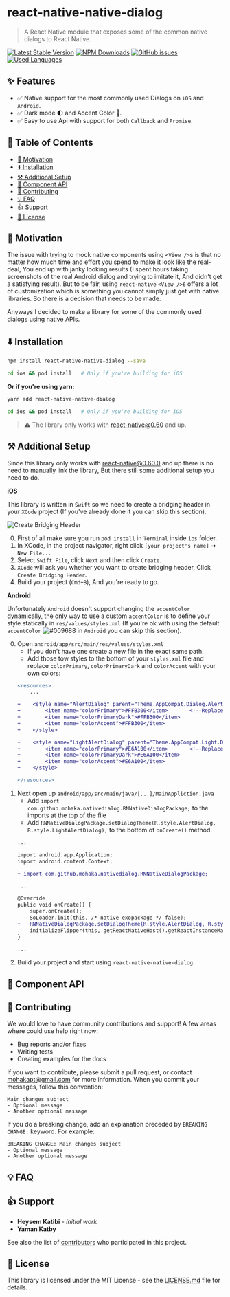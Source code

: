 # react-native-native-dialog
> A React Native module that exposes some of the common native dialogs to React Native.

[![Latest Stable Version](https://img.shields.io/npm/v/react-native-native-dialog.svg)](https://www.npmjs.com/package/react-native-native-dialog)
[![NPM Downloads](https://img.shields.io/npm/dm/react-native-native-dialog.svg)](https://www.npmjs.com/package/react-native-native-dialog)
[![GitHub issues](https://img.shields.io/github/issues-raw/mohakapt/react-native-native-dialog.svg)](https://github.com/mohakapt/react-native-native-dialog/issues)
[![Used Languages](https://img.shields.io/github/languages/top/mohakapt/react-native-native-dialog.svg)](https://github.com/mohakapt/react-native-native-dialog/issues)

<h2 id='section_features'>
✨ Features
</h2>

* ✅ Native support for the most commonly used Dialogs on `iOS`  and `Android`.
* ✅ Dark mode 🌓 and Accent Color 🌈.
* ✅ Easy to use Api with support for both `Callback` and `Promise`.


<h2 id='section_table_of_contents'>
🚧 Table of Contents
</h2>

- [🚀 Motivation](#section_motivation)
- [⬇️ Installation](#section_installation)
- [⚒️ Additional Setup](#section_additional_setup)
- [🔌 Component API](#section_component_api)
- [🤝 Contributing](#section_contributing)
- [💡 FAQ](#section_faq)
- [👍 Support](#section_support)
- [📝 License](#section_support)


<h2 id='section_motivation'>
🚀 Motivation
</h2>

The issue with trying to mock native components using `<View />`s is that no matter how much time and effort you spend to make it look like the real-deal, You end up with janky looking results (I spent hours taking screenshots of the real Android dialog and trying to imitate it, And didn't get a satisfying result). But to be fair, using `react-native` `<View />`s offers a lot of customization which is something you cannot simply just get with native libraries. So there is a decision that needs to be made.

Anyways I decided to make a library for some of the commonly used dialogs using native APIs.


<h2 id='section_installation'>
⬇️ Installation
</h2>

```bash
npm install react-native-native-dialog --save

cd ios && pod install   # Only if you're building for iOS
```
**Or if you're using yarn:**

```bash
yarn add react-native-native-dialog

cd ios && pod install   # Only if you're building for iOS
```

> ⚠️ The library only works with react-native@0.60 and up.


<h2 id='section_additional_setup'>
⚒️ Additional Setup
</h2>

Since this library only works with react-native@0.60.0 and up there is no need to manually link the library, But there still some additional setup you need to do.

**iOS**

This library is written in `Swift` so we need to create a bridging header in your `XCode` project (If you've already done it you can skip this section).

![Create Bridging Header](https://raw.githubusercontent.com/mohakapt/react-native-native-dialog/master/images/create-bridging-header.gif)

0. First of all make sure you run ```pod install``` in `Terminal` inside `ios` folder.
0. In XCode, in the project navigator, right click `[your project's name]` ➜ `New File...`
0. Select `Swift File`, click `Next` and then click `Create`.
0. `XCode` will ask you whether you want to create bridging header, Click `Create Bridging Header`.
0. Build your project (`Cmd+B`), And you're ready to go.

**Android**

Unfortunately `Android` doesn't support changing the `accentColor` dynamically, the only way to use a custom `accentColor` is to define your style statically in `res/values/styles.xml` (If you're ok with using the default `accentColor` ![#009688](https://placehold.it/15/009688/000000?text=+) in `Android` you can skip this section).

0. Open `android/app/src/main/res/values/styles.xml`
   - If you don't have one create a new file in the exact same path.
   - Add those tow styles to the bottom of your `styles.xml` file and replace `colorPrimary`, `colorPrimaryDark` and `colorAccent` with your own colors: 
   ```diff
   <resources>
       ...
   
   +    <style name="AlertDialog" parent="Theme.AppCompat.Dialog.Alert">   <!--This theme is used for dark dialog-->
   +        <item name="colorPrimary">#FFB300</item>       <!--Replace the these colors with your own colors-->
   +        <item name="colorPrimaryDark">#FFB300</item>
   +        <item name="colorAccent">#FFB300</item>
   +    </style>
   
   +    <style name="LightAlertDialog" parent="Theme.AppCompat.Light.Dialog.Alert">   <!--This theme is used for light dialog-->
   +        <item name="colorPrimary">#E6A100</item>       <!--Replace the these colors with your own colors-->
   +        <item name="colorPrimaryDark">#E6A100</item>
   +        <item name="colorAccent">#E6A100</item>
   +    </style>
   
   </resources>
   ```
0. Next open up `android/app/src/main/java/[...]/MainAppliction.java`
   - Add `import com.github.mohaka.nativedialog.RNNativeDialogPackage;` to the imports at the top of the file
   - Add `RNNativeDialogPackage.setDialogTheme(R.style.AlertDialog, R.style.LightAlertDialog);` to the bottom of `onCreate()` method.
   ```diff
   ... 
   
   import android.app.Application;
   import android.content.Context;
   
   + import com.github.mohaka.nativedialog.RNNativeDialogPackage;
   
   ...
   
   @Override
   public void onCreate() {
       super.onCreate();
       SoLoader.init(this, /* native exopackage */ false);
   +   RNNativeDialogPackage.setDialogTheme(R.style.AlertDialog, R.style.LightAlertDialog);
       initializeFlipper(this, getReactNativeHost().getReactInstanceManager());
   }
   
   ...
   ```
0. Build your project and start using `react-native-native-dialog`.


<h2 id='section_component_api'>
🔌 Component API
</h2>


<h2 id='section_contributing'>
🤝 Contributing
</h2>

We would love to have community contributions and support! A few areas where could use help right now:
* Bug reports and/or fixes
* Writing tests
* Creating examples for the docs

If you want to contribute, please submit a pull request, or contact mohakapt@gmail.com for more information.
When you commit your messages, follow this convention:
```
Main changes subject
- Optional message
- Another optional message
```

If you do a breaking change, add an explanation preceded by `BREAKING CHANGE:` keyword. For example:
```
BREAKING CHANGE: Main changes subject
- Optional message
- Another optional message
```


<h2 id='section_faq'>
💡 FAQ
</h2>

<h2 id='section_support'>
👍 Support
</h2>

* **Heysem Katibi** - *Initial work*
* **Yaman Katby**

See also the list of [contributors](https://github.com/mohakapt/react-native-native-dialog/contributors) who participated in this project.

<h2 id='section_support'>
📝 License
</h2>

This library is licensed under the MIT License - see the [LICENSE.md](LICENSE) file for details.
